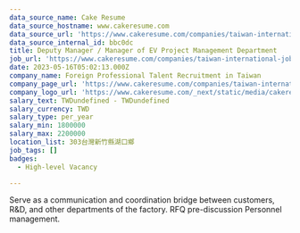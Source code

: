 ```yaml
---
data_source_name: Cake Resume
data_source_hostname: www.cakeresume.com
data_source_url: 'https://www.cakeresume.com/companies/taiwan-international-jobs/jobs'
data_source_internal_id: bbc0dc
title: Deputy Manager / Manager of EV Project Management Department
job_url: 'https://www.cakeresume.com/companies/taiwan-international-jobs/jobs/bbc0dc'
date: 2023-05-16T05:02:13.000Z
company_name: Foreign Professional Talent Recruitment in Taiwan
company_page_url: 'https://www.cakeresume.com/companies/taiwan-international-jobs'
company_logo_url: 'https://www.cakeresume.com/_next/static/media/cakeresume.e1c03867.svg'
salary_text: TWDundefined - TWDundefined
salary_currency: TWD
salary_type: per_year
salary_min: 1800000
salary_max: 2200000
location_list: 303台灣新竹縣湖口鄉
job_tags: []
badges:
  - High-level Vacancy

---
```


Serve as a communication and coordination bridge between customers, R&D, and other departments of the factory. RFQ pre-discussion Personnel management.